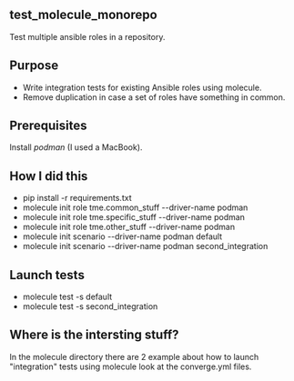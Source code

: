 test_molecule_monorepo
----------------------
Test multiple ansible roles in a repository.

Purpose
-------
* Write integration tests for existing Ansible roles using molecule.
* Remove duplication in case a set of roles have something in common.

Prerequisites
-------------
Install *podman* (I used a MacBook).

How I did this
--------------

* pip install -r requirements.txt
* molecule init role tme.common_stuff --driver-name podman
* molecule init role tme.specific_stuff --driver-name podman
* molecule init role tme.other_stuff --driver-name podman
* molecule init scenario --driver-name podman default
* molecule init scenario --driver-name podman second_integration

Launch tests
------------

* molecule test -s default
* molecule test -s second_integration

Where is the intersting stuff?
------------------------------
In the molecule directory there are 2 example about how to launch "integration" tests using molecule look at the converge.yml files.

